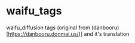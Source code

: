 # waifu_tags
waifu_diffusion tags (original from (danbooru)[https://danbooru.donmai.us/)] and it's translation 
